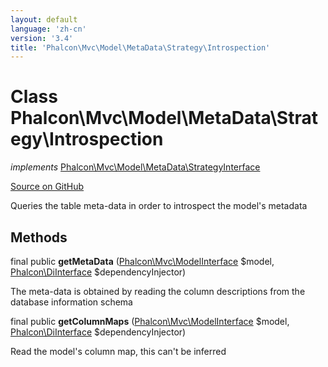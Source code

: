 ```yaml
---
layout: default
language: 'zh-cn'
version: '3.4'
title: 'Phalcon\Mvc\Model\MetaData\Strategy\Introspection'
---
```


# Class **Phalcon\Mvc\Model\MetaData\Strategy\Introspection**

*implements* [Phalcon\Mvc\Model\MetaData\StrategyInterface](/3.4/en/api/Phalcon_Mvc_Model_MetaData_StrategyInterface)

<a href="https://github.com/phalcon/cphalcon/tree/v3.4.0/phalcon/mvc/model/metadata/strategy/introspection.zep" class="btn btn-default btn-sm">Source on GitHub</a>

Queries the table meta-data in order to introspect the model's metadata

## Methods

final public **getMetaData** ([Phalcon\Mvc\ModelInterface](/3.4/en/api/Phalcon_Mvc_ModelInterface) $model, [Phalcon\DiInterface](/3.4/en/api/Phalcon_DiInterface) $dependencyInjector)

The meta-data is obtained by reading the column descriptions from the database information schema

final public **getColumnMaps** ([Phalcon\Mvc\ModelInterface](/3.4/en/api/Phalcon_Mvc_ModelInterface) $model, [Phalcon\DiInterface](/3.4/en/api/Phalcon_DiInterface) $dependencyInjector)

Read the model's column map, this can't be inferred